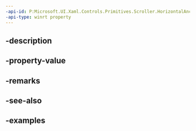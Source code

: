 ```yaml
---
-api-id: P:Microsoft.UI.Xaml.Controls.Primitives.Scroller.HorizontalAnchorRatioProperty
-api-type: winrt property
---
```


## -description

## -property-value

## -remarks

## -see-also

## -examples

